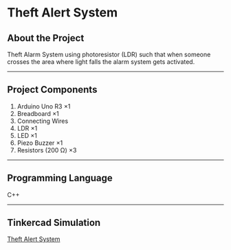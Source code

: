 # Theft Alert System

## About the Project

Theft Alarm System using photoresistor (LDR) such that when someone crosses the area where light falls the alarm system gets activated.

---

## Project Components

1. Arduino Uno R3 ×1
2. Breadboard ×1
3. Connecting Wires
4. LDR ×1
5. LED ×1
6. Piezo Buzzer ×1
7. Resistors (200 Ω) ×3

---

## Programming Language

C++

---

## Tinkercad Simulation

[Theft Alert System](https://www.tinkercad.com/things/jYmOhcfcohv)
